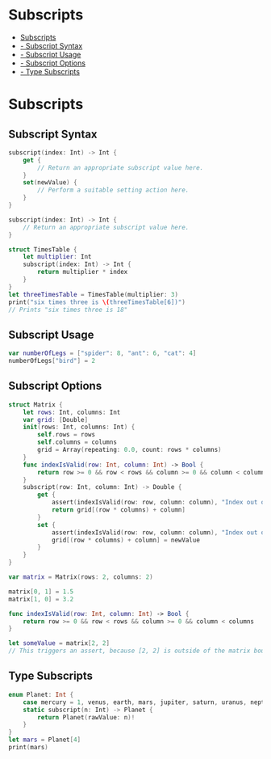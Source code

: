 # Subscripts
* [Subscripts](../master/chapters/Subscripts.md#subscripts)
* [ - Subscript Syntax](../master/chapters/Subscripts.md#subscript-syntax)
* [ - Subscript Usage](../master/chapters/Subscripts.md#subscript-usage)
* [ - Subscript Options](../master/chapters/Subscripts.md#subscript-options)
* [ - Type Subscripts](../master/chapters/Subscripts.md#type-subscripts)

# Subscripts

## Subscript Syntax

```Swift
subscript(index: Int) -> Int {
    get {
        // Return an appropriate subscript value here.
    }
    set(newValue) {
        // Perform a suitable setting action here.
    }
}
```

```Swift
subscript(index: Int) -> Int {
    // Return an appropriate subscript value here.
}
```

```Swift
struct TimesTable {
    let multiplier: Int
    subscript(index: Int) -> Int {
        return multiplier * index
    }
}
let threeTimesTable = TimesTable(multiplier: 3)
print("six times three is \(threeTimesTable[6])")
// Prints "six times three is 18"
```

## Subscript Usage

```Swift
var numberOfLegs = ["spider": 8, "ant": 6, "cat": 4]
numberOfLegs["bird"] = 2
```

## Subscript Options

```Swift
struct Matrix {
    let rows: Int, columns: Int
    var grid: [Double]
    init(rows: Int, columns: Int) {
        self.rows = rows
        self.columns = columns
        grid = Array(repeating: 0.0, count: rows * columns)
    }
    func indexIsValid(row: Int, column: Int) -> Bool {
        return row >= 0 && row < rows && column >= 0 && column < columns
    }
    subscript(row: Int, column: Int) -> Double {
        get {
            assert(indexIsValid(row: row, column: column), "Index out of range")
            return grid[(row * columns) + column]
        }
        set {
            assert(indexIsValid(row: row, column: column), "Index out of range")
            grid[(row * columns) + column] = newValue
        }
    }
}
```

```Swift
var matrix = Matrix(rows: 2, columns: 2)
```

```Swift
matrix[0, 1] = 1.5
matrix[1, 0] = 3.2
```

```Swift
func indexIsValid(row: Int, column: Int) -> Bool {
    return row >= 0 && row < rows && column >= 0 && column < columns
}
```

```Swift
let someValue = matrix[2, 2]
// This triggers an assert, because [2, 2] is outside of the matrix bounds.
```

## Type Subscripts

```Swift
enum Planet: Int {
    case mercury = 1, venus, earth, mars, jupiter, saturn, uranus, neptune
    static subscript(n: Int) -> Planet {
        return Planet(rawValue: n)!
    }
}
let mars = Planet[4]
print(mars)
```

